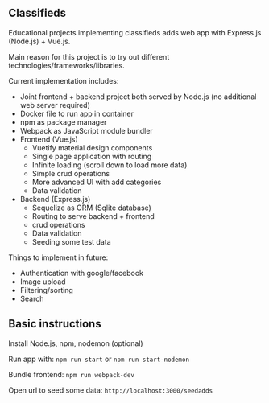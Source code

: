 ## Classifieds

Educational projects implementing classifieds adds web app with Express.js (Node.js) + Vue.js. 

Main reason for this project is to try out different technologies/frameworks/libraries.

Current implementation includes:
- Joint frontend + backend project both served by Node.js (no additional web server required) 
- Docker file to run app in container
- npm as package manager
- Webpack as JavaScript module bundler
- Frontend (Vue.js)
  - Vuetify material design components
  - Single page application with routing
  - Infinite loading (scroll down to load more data)
  - Simple crud operations
  - More advanced UI with add categories
  - Data validation
- Backend (Express.js)
  - Sequelize as ORM (Sqlite database)
  - Routing to serve backend + frontend
  - crud operations
  - Data validation
  - Seeding some test data

Things to implement in future:
* Authentication with google/facebook
* Image upload
* Filtering/sorting
* Search

## Basic instructions

Install Node.js, npm, nodemon (optional)

Run app with: `npm run start` or `npm run start-nodemon`

Bundle frontend: `npm run webpack-dev`

Open url to seed some data: `http://localhost:3000/seedadds`